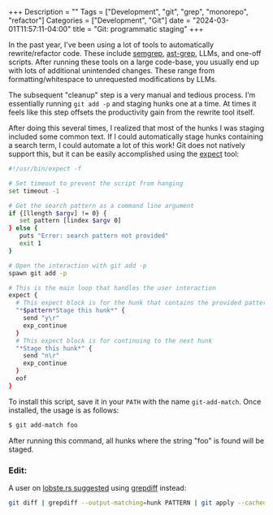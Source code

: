 +++
Description = ""
Tags = ["Development", "git", "grep", "monorepo", "refactor"]
Categories = ["Development", "Git"]
date = "2024-03-01T11:57:11-04:00"
title = "Git: programmatic staging"
+++

In the past year, I’ve been using a lot of tools to automatically rewrite/refactor code. These include  [semgrep](https://semgrep.dev/), [ast-grep](https://ast-grep.github.io/), LLMs, and one-off scripts. After running these tools on a large code-base, you usually end up with lots of additional unintended changes. These range from formatting/whitespace to unrequested modifications by LLMs.

The subsequent "cleanup" step is a very manual and tedious process. I’m essentially running `git add -p` and staging hunks one at a time. At times it feels like this step offsets the productivity gain from the rewrite tool itself.

After doing this several times, I realized that most of the hunks I was staging included some common text. If I could automatically stage hunks containing a search term, I could automate a lot of this work! Git does not natively support this, but it can be easily accomplished using the [expect](https://linux.die.net/man/1/expect) tool:

```bash
#!/usr/bin/expect -f

# Set timeout to prevent the script from hanging
set timeout -1

# Get the search pattern as a command line argument
if {[llength $argv] != 0} {
   set pattern [lindex $argv 0]
} else {
   puts "Error: search pattern not provided"
   exit 1
}

# Open the interaction with git add -p
spawn git add -p

# This is the main loop that handles the user interaction
expect {
  # This expect block is for the hunk that contains the provided pattern
  "*$pattern*Stage this hunk*" {
    send "y\r"
    exp_continue
  }
  # This expect block is for continuing to the next hunk
  "*Stage this hunk*" {
    send "n\r"
    exp_continue
  }
  eof
}
```

To install this script, save it in your `PATH` with the name `git-add-match`.
Once installed, the usage is as follows:

``` sh
$ git add-match foo
```

After running this command, all hunks where the string "foo" is found will be staged.

### Edit: 

A user on [lobste.rs suggested](https://lobste.rs/s/2iogwz/git_programmatic_staging#c_q5btxo) using [grepdiff](https://linux.die.net/man/1/grepdiff) instead:

``` sh
git diff | grepdiff --output-matching=hunk PATTERN | git apply --cached
```
